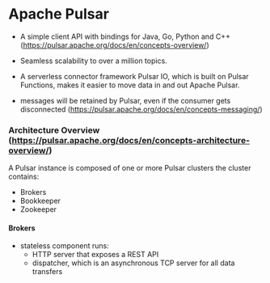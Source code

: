 # Apache Pulsar

- A simple client API with bindings for Java, Go, Python and C++ (https://pulsar.apache.org/docs/en/concepts-overview/)
- Seamless scalability to over a million topics.
- A serverless connector framework Pulsar IO, which is built on Pulsar Functions, makes it easier to move data in and out Apache Pulsar.


- messages will be retained by Pulsar, even if the consumer gets disconnected (https://pulsar.apache.org/docs/en/concepts-messaging/)

### Architecture Overview (https://pulsar.apache.org/docs/en/concepts-architecture-overview/)
A Pulsar instance is composed of one or more Pulsar clusters the cluster contains:
 - Brokers
 - Bookkeeper
 - Zookeeper

#### Brokers
- stateless component
runs:
    - HTTP server that exposes a REST API 
    - dispatcher, which is an asynchronous TCP server for all data transfers